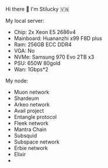 Hi there 👋 I'm Stilucky 🇻🇳                 
                                                           
My local server:                    
- Chip: 2x Xeon E5 2686v4               
- Mainboard: Huananzhi x99 F8D plus      
- Ram: 256GB ECC DDR4      
- VGA: No    
- NVMe: Samsung 970 Evo 2TB x3   
- PSU: 650W 80gold
- Wan: 1Gbps*2    
   
My node: 
 
- Muon network
- Shardeum
- Arkeo network
- Avail project
- Entangle protocol
- Fleek network
- Mantra Chain
- Subsquid 
- Subspace network
- Erbie network
- Elixir
- 

